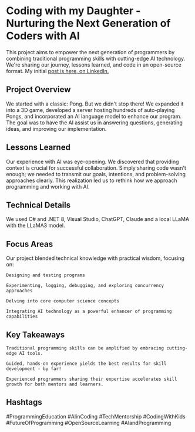 # Coding with my Daughter - Nurturing the Next Generation of Coders with AI

This project aims to empower the next generation of programmers by combining traditional programming skills with cutting-edge AI technology. We're sharing our journey, lessons learned, and code in an open-source format.
My initial [post is here, on LinkedIn.](https://www.linkedin.com/posts/emmanuelchriqui_programmingeducation-aiincoding-techmentorship-activity-7225132664876396544-txw8)

## Project Overview

We started with a classic: Pong. But we didn't stop there! We expanded it into a 3D game, developed a server hosting hundreds of auto-playing Pongs, and incorporated an AI language model to enhance our program. The goal was to have the AI assist us in answering questions, generating ideas, and improving our implementation.

## Lessons Learned

Our experience with AI was eye-opening. We discovered that providing context is crucial for successful collaboration. Simply sharing code wasn't enough; we needed to transmit our goals, intentions, and problem-solving approaches clearly. This realization led us to rethink how we approach programming and working with AI.

## Technical Details

We used C# and .NET 8, Visual Studio, ChatGPT, Claude and a local LLaMA with the LLaMA3 model.

## Focus Areas

Our project blended technical knowledge with practical wisdom, focusing on:

    Designing and testing programs

    Experimenting, logging, debugging, and exploring concurrency approaches

    Delving into core computer science concepts

    Integrating AI technology as a powerful enhancer of programming capabilities


## Key Takeaways

    Traditional programming skills can be amplified by embracing cutting-edge AI tools.

    Guided, hands-on experience yields the best results for skill development - by far!

    Experienced programmers sharing their expertise accelerates skill growth for both mentors and learners.


## Hashtags

#ProgrammingEducation #AIinCoding #TechMentorship #CodingWithKids #FutureOfProgramming #OpenSourceLearning #AIandProgramming
